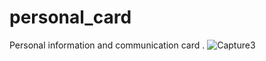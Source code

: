# personal_card
Personal information and communication card .
![Capture3](https://github.com/Ahmed-kotb621/personal_card/assets/75045581/1ce31dfe-c1d3-42b3-85b6-6168e12fa582)
